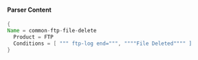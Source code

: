 #### Parser Content
```Java
{
Name = common-ftp-file-delete
  Product = FTP
  Conditions = [ """ ftp-log end=""", """"File Deleted"""" ]
}
```
